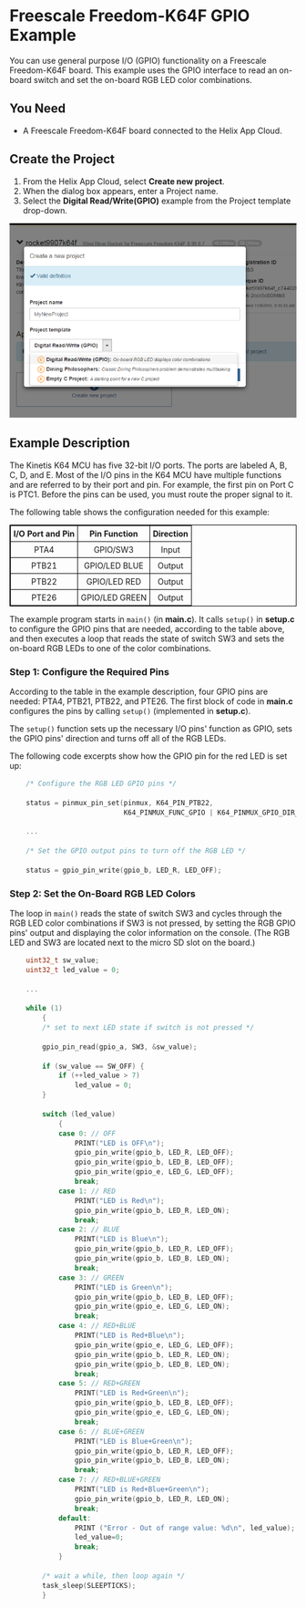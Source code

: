 <style>
table, th, td {
    border: 1px solid black;
    border-collapse: collapse;
}
th, td {
    padding: 5px;
}
</style>

# Freescale Freedom-K64F GPIO Example

You can use general purpose I/O (GPIO) functionality on a Freescale Freedom-K64F board. This example uses the GPIO interface to read an on-board switch and set the on-board RGB LED color combinations.

## You Need

* A Freescale Freedom-K64F board connected to the Helix App Cloud.

## Create the Project

1. From the Helix App Cloud, select **Create new project**.
2. When the dialog box appears, enter a Project name.
3. Select the **Digital Read/Write(GPIO)** example from the Project template drop-down.

![](./projCreate.png)

## Example Description

The Kinetis K64 MCU has five 32-bit I/O ports. The ports are labeled A, B, C, D, and E.  Most of the I/O pins in the K64 MCU have multiple functions and are referred to by their port and pin. For example, the first pin on Port C is PTC1. Before the pins can be used, you must route the proper signal to it. 

The following table shows the configuration needed for this example:

| I/O Port and Pin | Pin Function | Direction |
|:----------------:|:------------:|:---------:|
|      PTA4        |GPIO/SW3      |  Input    |
|      PTB21       |GPIO/LED BLUE |  Output   |
|      PTB22       |GPIO/LED RED  |  Output   |
|      PTE26       |GPIO/LED GREEN|  Output   |

The example program starts in `main()` (in **main.c**). It calls `setup()` in **setup.c** to configure the GPIO pins that are needed, according to the table above, and then executes a loop that reads the state of switch SW3 and sets the on-board RGB LEDs to one of the color combinations.

### Step 1: Configure the Required Pins

According to the table in the example description, four GPIO pins are needed: PTA4, PTB21, PTB22, and PTE26. The first block of code in **main.c** configures the pins by calling `setup()` (implemented in **setup.c**).

The `setup()` function sets up the necessary I/O pins' function as GPIO, sets the GPIO pins' direction and turns off all of the RGB LEDs.

The following code excerpts show how the GPIO pin for the red LED is set up:

``` cpp
    /* Configure the RGB LED GPIO pins */

    status = pinmux_pin_set(pinmux, K64_PIN_PTB22,
                            K64_PINMUX_FUNC_GPIO | K64_PINMUX_GPIO_DIR_OUTPUT);

    ...

    /* Set the GPIO output pins to turn off the RGB LED */

    status = gpio_pin_write(gpio_b, LED_R, LED_OFF);

```

### Step 2: Set the On-Board RGB LED Colors

The loop in `main()` reads the state of switch SW3 and cycles through the RGB LED color combinations if SW3 is not pressed, by setting the RGB GPIO pins' output and displaying the color information on the console. (The RGB LED and SW3 are located next to the micro SD slot on the board.)

``` cpp
    uint32_t sw_value;
    uint32_t led_value = 0;

    ...

    while (1)
        {
        /* set to next LED state if switch is not pressed */

        gpio_pin_read(gpio_a, SW3, &sw_value);

        if (sw_value == SW_OFF) {
            if (++led_value > 7)
                led_value = 0;
        }

        switch (led_value)
            {
            case 0: // OFF
                PRINT("LED is OFF\n");
                gpio_pin_write(gpio_b, LED_R, LED_OFF);
                gpio_pin_write(gpio_b, LED_B, LED_OFF);
                gpio_pin_write(gpio_e, LED_G, LED_OFF);
                break;
            case 1: // RED
                PRINT("LED is Red\n");
                gpio_pin_write(gpio_b, LED_R, LED_ON);
                break;
            case 2: // BLUE
                PRINT("LED is Blue\n");
                gpio_pin_write(gpio_b, LED_R, LED_OFF);
                gpio_pin_write(gpio_b, LED_B, LED_ON);
                break;
            case 3: // GREEN
                PRINT("LED is Green\n");
                gpio_pin_write(gpio_b, LED_B, LED_OFF);
                gpio_pin_write(gpio_e, LED_G, LED_ON);
                break;
            case 4: // RED+BLUE
                PRINT("LED is Red+Blue\n");
                gpio_pin_write(gpio_e, LED_G, LED_OFF);
                gpio_pin_write(gpio_b, LED_R, LED_ON);
                gpio_pin_write(gpio_b, LED_B, LED_ON);
                break;
            case 5: // RED+GREEN
                PRINT("LED is Red+Green\n");
                gpio_pin_write(gpio_b, LED_B, LED_OFF);
                gpio_pin_write(gpio_e, LED_G, LED_ON);
                break;
            case 6: // BLUE+GREEN
                PRINT("LED is Blue+Green\n");
                gpio_pin_write(gpio_b, LED_R, LED_OFF);
                gpio_pin_write(gpio_b, LED_B, LED_ON);
                break;
            case 7: // RED+BLUE+GREEN
                PRINT("LED is Red+Blue+Green\n");
                gpio_pin_write(gpio_b, LED_R, LED_ON);
                break;
            default:
                PRINT ("Error - Out of range value: %d\n", led_value);
                led_value=0;
                break;
            }

        /* wait a while, then loop again */
        task_sleep(SLEEPTICKS);
        }
```

